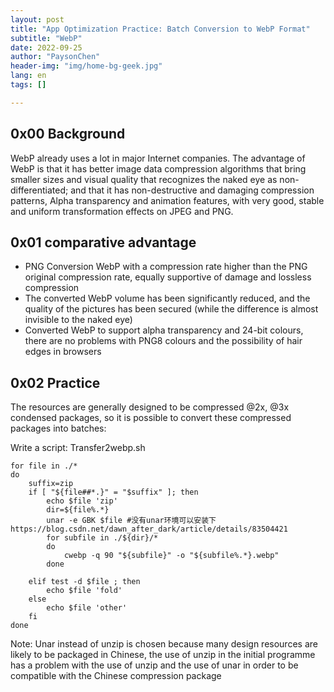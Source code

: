 ```yaml
---
layout: post
title: "App Optimization Practice: Batch Conversion to WebP Format"
subtitle: "WebP"
date: 2022-09-25
author: "PaysonChen"
header-img: "img/home-bg-geek.jpg"
lang: en
tags: []

---
```


## 0x00 Background

WebP already uses a lot in major Internet companies. The advantage of WebP is that it has better image data compression algorithms that bring smaller sizes and visual quality that recognizes the naked eye as non-differentiated; and that it has non-destructive and damaging compression patterns, Alpha transparency and animation features, with very good, stable and uniform transformation effects on JPEG and PNG.

## 0x01 comparative advantage

- PNG Conversion WebP with a compression rate higher than the PNG original compression rate, equally supportive of damage and lossless compression
- The converted WebP volume has been significantly reduced, and the quality of the pictures has been secured (while the difference is almost invisible to the naked eye)
- Converted WebP to support alpha transparency and 24-bit colours, there are no problems with PNG8 colours and the possibility of hair edges in browsers



## 0x02 Practice

The resources are generally designed to be compressed @2x, @3x condensed packages, so it is possible to convert these compressed packages into batches:

Write a script: Transfer2webp.sh

```shell
for file in ./*
do
    suffix=zip
    if [ "${file##*.}" = "$suffix" ]; then
        echo $file 'zip'
        dir=${file%.*}
        unar -e GBK $file #没有unar环境可以安装下https://blog.csdn.net/dawn_after_dark/article/details/83504421
        for subfile in ./${dir}/*
        do
            cwebp -q 90 "${subfile}" -o "${subfile%.*}.webp"
        done

    elif test -d $file ; then
        echo $file 'fold'
    else
        echo $file 'other'
    fi
done

```

Note: Unar instead of unzip is chosen because many design resources are likely to be packaged in Chinese, the use of unzip in the initial programme has a problem with the use of unzip and the use of unar in order to be compatible with the Chinese compression package



